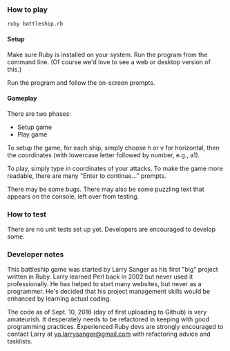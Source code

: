 ### How to play
`ruby battleship.rb`

#### Setup
Make sure Ruby is installed on your system. Run the program from the command line. (Of course we'd love to see a web or desktop version of this.)

Run the program and follow the on-screen prompts.

#### Gameplay

There are two phases:
- Setup game
- Play game

To setup the game, for each ship, simply choose h or v for horizontal, then the coordinates (with lowercase letter followed by number, e.g., a1).

To play, simply type in coordinates of your attacks. To make the game more readable, there are many "Enter to continue..." prompts.

There may be some bugs. There may also be some puzzling text that appears on the console, left over from testing.

### How to test
There are no unit tests set up yet. Developers are encouraged to develop some.

### Developer notes
This battleship game was started by Larry Sanger as his first "big" project written in Ruby. Larry learned Perl back in 2002 but never used it professionally. He has helped to start many websites, but never as a programmer. He's decided that his project management skills would be enhanced by learning actual coding.

The code as of Sept. 10, 2016 (day of first uploading to Github) is very amateurish. It desperately needs to be refactored in keeping with good programming practices. Experienced Ruby devs are strongly encouraged to  contact Larry at yo.larrysanger@gmail.com with refactoring advice and tasklists.

